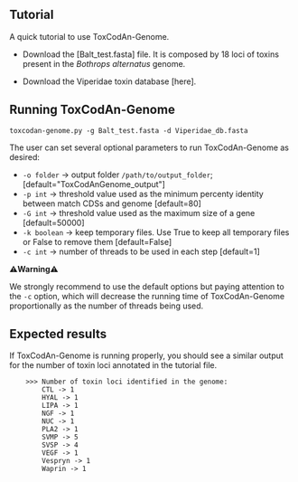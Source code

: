 ## Tutorial

A quick tutorial to use ToxCodAn-Genome.

- Download the [Balt_test.fasta] file. It is composed by 18 loci of toxins present in the *Bothrops alternatus* genome.

- Download the Viperidae toxin database [here].

## Running ToxCodAn-Genome

```
toxcodan-genome.py -g Balt_test.fasta -d Viperidae_db.fasta
```

The user can set several optional parameters to run ToxCodAn-Genome as desired:
 - ```-o folder``` -> output folder ```/path/to/output_folder```; [default="ToxCodAnGenome_output"]
 - ```-p int``` -> threshold value used as the minimum percenty identity between match CDSs and genome [default=80]
 - ```-G int``` -> threshold value used as the maximum size of a gene [default=50000]
 - ```-k boolean``` -> keep temporary files. Use True to keep all temporary files or False to remove them [default=False]
 - ```-c int``` -> number of threads to be used in each step [default=1]

:warning:**Warning**:warning:

We strongly recommend to use the default options but paying attention to the ```-c``` option, which will decrease the running time of ToxCodAn-Genome proportionally as the number of threads being used.

## Expected results

If ToxCodAn-Genome is running properly, you should see a similar output for the number of toxin loci annotated in the tutorial file.

```
	>>> Number of toxin loci identified in the genome:
		CTL -> 1
		HYAL -> 1
		LIPA -> 1
		NGF -> 1
		NUC -> 1
		PLA2 -> 1
		SVMP -> 5
		SVSP -> 4
		VEGF -> 1
		Vespryn -> 1
		Waprin -> 1
```
